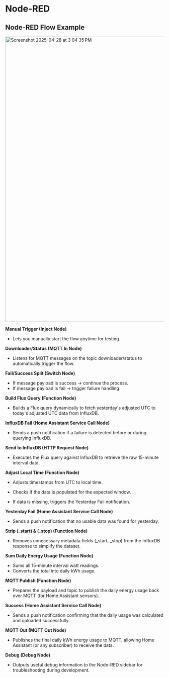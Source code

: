 # Node-RED

## Node-RED Flow Example
<img width="908" alt="Screenshot 2025-04-28 at 3 04 35 PM" src="https://github.com/user-attachments/assets/e63de26b-a10d-4a42-98b7-bb0531fac7de" />
<br />

**Manual Trigger (Inject Node)**
* Lets you manually start the flow anytime for testing.

**Downloader/Status (MQTT In Node)**
* Listens for MQTT messages on the topic downloader/status to automatically trigger the flow.

**Fail/Success Split (Switch Node)**
* If message payload is success → continue the process.
* If message payload is fail → trigger failure handling.

**Build Flux Query (Function Node)**
* Builds a Flux query dynamically to fetch yesterday's adjusted UTC to today's adjusted UTC data from InfluxDB.

**InfluxDB Fail (Home Assistant Service Call Node)**
* Sends a push notification if a failure is detected before or during querying InfluxDB.

**Send to InfluxDB (HTTP Request Node)**
* Executes the Flux query against InfluxDB to retrieve the raw 15-minute interval data.

**Adjust Local Time (Function Node)**
* Adjusts timestamps from UTC to local time.

* Checks if the data is populated for the expected window.

* If data is missing, triggers the Yesterday Fail notification.

**Yesterday Fail (Home Assistant Service Call Node)**
* Sends a push notification that no usable data was found for yesterday.

**Strip (_start) & (_stop) (Function Node)**
* Removes unnecessary metadata fields (_start, _stop) from the InfluxDB response to simplify the dataset.

**Sum Daily Energy Usage (Function Node)**
* Sums all 15-minute interval watt readings.
* Converts the total into daily kWh usage.

**MQTT Publish (Function Node)**
* Prepares the payload and topic to publish the daily energy usage back over MQTT (for Home Assistant sensors).

**Success (Home Assistant Service Call Node)**
* Sends a push notification confirming that the daily usage was calculated and uploaded successfully.

**MQTT Out (MQTT Out Node)**
* Publishes the final daily kWh energy usage to MQTT, allowing Home Assistant (or any subscriber) to receive the data.

**Debug (Debug Node)**
* Outputs useful debug information to the Node-RED sidebar for troubleshooting during development.

